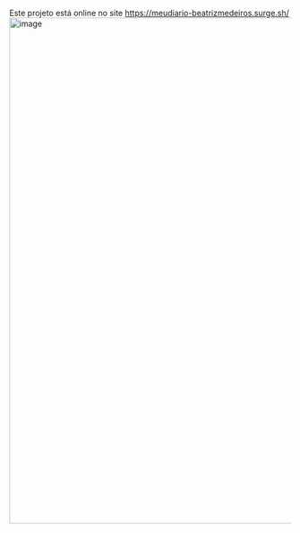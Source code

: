 Este projeto está online no site https://meudiario-beatrizmedeiros.surge.sh/
<img width="1249" height="902" alt="image" src="https://github.com/user-attachments/assets/772802d6-12f0-4e92-bbe4-04ef89503841" />

